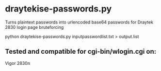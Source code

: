 # draytekise-passwords.py

Turns plaintext passwords into urlencoded base64 passwords for Draytek 2830 login page bruteforcing

python draytekise-passwords.py inputpasswordlist.txt > output.list

## Tested and compatible for cgi-bin/wlogin.cgi on:
Vigor 2830n 
